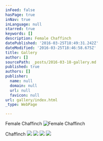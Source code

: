 ```yaml
---
inFeed: false
hasPage: true
inNav: true
inLanguage: null
starred: true
keywords: []
description: Female Chaffinch
datePublished: '2016-03-25T18:49:31.242Z'
dateModified: '2016-03-25T18:46:58.675Z'
title: Gallery
author: []
sourcePath: _posts/2016-03-18-gallery.md
published: true
authors: []
publisher:
  name: null
  domain: null
  url: null
  favicon: null
url: gallery/index.html
_type: WebPage

---
```

Female Chaffinch
![Female Chaffinch](https://s3-us-west-2.amazonaws.com/the-grid-img/p/7c2b08b995a71f43f1b05dffd395af86096742d6.jpg)

Chaffinch
![](https://s3-us-west-2.amazonaws.com/the-grid-img/p/2c250f4f6a0429aa96324c4b6c304b9340a22e23.jpg)
![](https://the-grid-user-content.s3-us-west-2.amazonaws.com/704e416d-60db-439c-b814-abea280a5394.jpg)
![](https://the-grid-user-content.s3-us-west-2.amazonaws.com/6e3d6c82-d73f-405d-aa7e-ed8c0501f960.jpg)
![](https://the-grid-user-content.s3-us-west-2.amazonaws.com/f6e64d71-d6bc-4f17-b818-cb0607b6c3fb.jpg)
